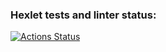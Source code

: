 ### Hexlet tests and linter status:
[![Actions Status](https://github.com/kochetkoov/python-project-52/actions/workflows/hexlet-check.yml/badge.svg)](https://github.com/kochetkoov/python-project-52/actions)